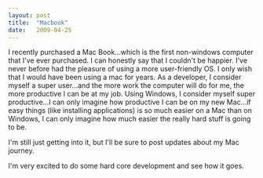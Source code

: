 ```yaml
---
layout: post
title:  "Macbook"
date:   2009-04-25
---
```

I recently purchased a Mac Book...which is the first non-windows computer that
I've ever purchased. I can honestly say that I couldn't be happier. I've never
before had the pleasure of using a more user-friendly OS. I only wish that I
would have been using a mac for years. As a developer, I consider myself a super
user...and the more work the computer will do for me, the more productive I can
be at my job. Using Windows, I consider myself super productive...I can only
imagine how productive I can be on my new Mac...if easy things (like installing
applications) is so much easier on a Mac than on Windows, I can only imagine how
much easier the really hard stuff is going to be.

I'm still just getting into it, but I'll be sure to post updates about my Mac
journey.

I'm very excited to do some hard core development and see how it goes.
